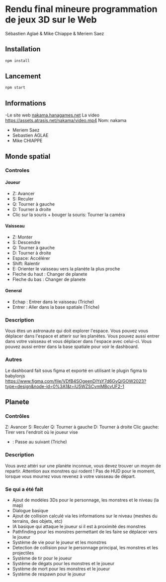# Rendu final mineure programmation de jeux 3D sur le Web
Sébastien Aglaé & Mike Chiappe & Meriem Saez

## Installation
```bash
npm install
```

## Lancement
```bash
npm start
```

## Informations
-Le site web
[nakama.hanagames.net](https://assets.atrasis.net/nakama/)
La video
https://assets.atrasis.net/nakama/video.mp4
Nom: nakama
- Meriem Saez
- Sebastien AGLAE
- Mike CHIAPPE


## Monde spatial
### Controles
#### Joueur
- Z: Avancer
- S: Reculer
- Q: Tourner à gauche
- D: Tourner à droite
- Clic sur la souris + bouger la souris: Tourner la caméra
#### Vaisseau
- Z: Monter
- S: Descendre
- Q: Tourner à gauche
- D: Tourner à droite
- Espace: Accélérer
- Shift: Ralentir
- E: Orienter le vaisseau vers la planète la plus proche
- Fleche du haut : Changer de planete
- Fleche du bas : Changer de planete
#### General
- Echap : Entrer dans le vaisseau (Triche)
- Entrer : Aller dans la base spatiale (Triche)

### Description
Vous êtes un astronaute qui doit explorer l'espace. Vous pouvez vous déplacer dans l'espace et atterir sur les planètes. Vous pouvez aussi entrer dans votre vaisseau et vous déplacer dans l'espace avec celui-ci. Vous pouvez aussi entrer dans la base spatiale pour voir le dashboard.

### Autres
Le dashboard fait sous figma et exporté en utilisant le plugin figma to babylonjs
https://www.figma.com/file/VDfB4SOgeenDlYsY7d6GvQ/GOW2023?type=design&node-id=0%3A1&t=iU5WZSCvmMBcvUF2-1

## Planete
### Contrôles
Z: Avancer
S: Reculer
Q: Tourner à gauche
D: Tourner à droite
Clic gauche: Tirer vers l'endroit où le joueur vise
* : Passe au suivant (Triche)

### Description
Vous avez attéri sur une planète inconnue, vous devez trouver un moyen de repartir. Attention aux monstres qui rodent !
Pas de HUD pour le moment, lorsque vous mourrez vous revenez à votre vaisseau de départ.

### Se qui a été fait
- Ajout de modèles 3Ds pour le personnage, les monstres et le niveau (la map)
- Dialogue basique
- Ajout de collision calculé via les informations sur le niveau (meshes du terrains, des objets, etc)
- IA basique qui attaque le joueur si il est à proximité des monstres
- Pathfinding pour les monstres permettant de les faire se déplacer vers le joueur
- Système de vie pour le joueur et les monstres
- Detection de collision pour le personnage principal, les monstres et les projectiles
- Système de tir pour le joueur
- Système de dégats pour les monstres et le joueur
- Système de mort pour les monstres et le joueur
- Système de respawn pour le joueur